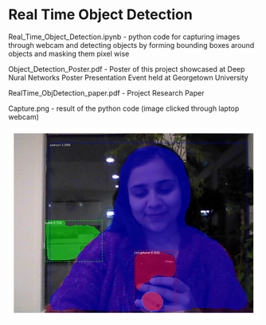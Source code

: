 # Real Time Object Detection

Real_Time_Object_Detection.ipynb - python code for capturing images through webcam
and detecting objects by forming bounding boxes around objects and masking them
pixel wise

Object_Detection_Poster.pdf - Poster of this project showcased at Deep Nural Networks
Poster Presentation Event held at Georgetown University

RealTime_ObjDetection_paper.pdf - Project Research Paper

Capture.png - result of the python code (image clicked through laptop webcam)

![Result](https://github.com/prernakaul22/Deep-Learning/blob/master/Project%20-%20Real%20Time%20Object%20Detection/capture1.png)
